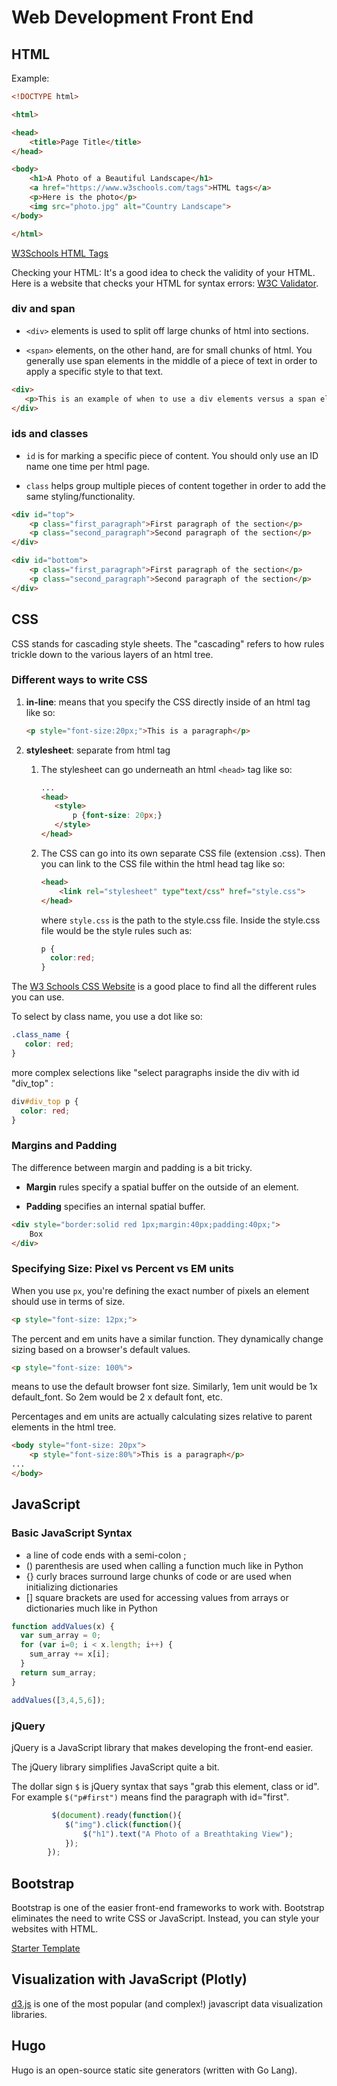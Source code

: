 # Web Development Front End

## HTML

Example:

```html
<!DOCTYPE html>

<html>

<head>
    <title>Page Title</title>
</head>

<body>
    <h1>A Photo of a Beautiful Landscape</h1>
    <a href="https://www.w3schools.com/tags">HTML tags</a>
    <p>Here is the photo</p>
    <img src="photo.jpg" alt="Country Landscape">
</body>

</html>
```

[W3Schools HTML Tags](https://www.w3schools.com/tags/default.asp)

Checking your HTML: It's a good idea to check the validity of your HTML. Here is a website that checks your HTML for syntax errors: [W3C Validator](https://validator.w3.org/#validate_by_input).

### div and span

- `<div>` elements is used to split off large chunks of html into sections. 

- `<span>` elements, on the other hand, are for small chunks of html. You generally use span elements in the middle of a piece of text in order to apply a specific style to that text. 

```html
<div>
   <p>This is an example of when to use a div elements versus a span element. A span element goes around <span>a small chunk of html</span></p>
</div>
```

### ids and classes

- `id` is for marking a specific piece of content. You should only use an ID name one time per html page.

- `class` helps group multiple pieces of content together in order to add the same styling/functionality.

```html
<div id="top">
    <p class="first_paragraph">First paragraph of the section</p>
    <p class="second_paragraph">Second paragraph of the section</p>
</div>

<div id="bottom">
    <p class="first_paragraph">First paragraph of the section</p>
    <p class="second_paragraph">Second paragraph of the section</p>
</div>
```

## CSS

CSS stands for cascading style sheets. The "cascading" refers to how rules trickle down to the various layers of an html tree.

### Different ways to write CSS

1. __in-line__: means that you specify the CSS directly inside of an html tag like so:

   ```html
   <p style="font-size:20px;">This is a paragraph</p>
   ```

2. __stylesheet__: separate from html tag

   1. The stylesheet can go underneath an html `<head>` tag like so:

      ```html
      ...
      <head>
         <style>
             p {font-size: 20px;}
         </style>
      </head>
      ```

   2. The CSS can go into its own separate CSS file (extension .css). Then you can link to the CSS file within the html head tag like so:

      ```html
      <head>
          <link rel="stylesheet" type"text/css" href="style.css">
      </head>
      ```

      where `style.css` is the path to the style.css file. Inside the style.css file would be the style rules such as:

      ```css
      p {
        color:red;
      }
      ```

The [W3 Schools CSS Website](https://www.w3schools.com/css/default.asp) is a good place to find all the different rules you can use.

To select by class name, you use a dot like so:

```css
.class_name {
   color: red;
}
```

more complex selections like "select paragraphs inside the div with id "div_top" :

```css
div#div_top p {
  color: red;
}
```

### Margins and Padding

The difference between margin and padding is a bit tricky. 

- **Margin** rules specify a spatial buffer on the outside of an element. 

- **Padding** specifies an internal spatial buffer.

```html
<div style="border:solid red 1px;margin:40px;padding:40px;">
    Box
</div>
```

### Specifying Size: Pixel vs Percent vs EM units

When you use `px`, you're defining the exact number of pixels an element should use in terms of size. 

```html
<p style="font-size: 12px;">
```

The percent and em units have a similar function. They dynamically change sizing based on a browser's default values.

```html
<p style="font-size: 100%"> 
```

means to use the default browser font size.  Similarly, 1em unit would be 1x default_font. So 2em would be 2 x default font, etc.

Percentages and em units are actually calculating sizes relative to parent elements in the html tree.

```html
<body style="font-size: 20px">
    <p style="font-size:80%">This is a paragraph</p>
...
</body>
```

## JavaScript

### Basic JavaScript Syntax

- a line of code ends with a semi-colon ;
- () parenthesis are used when calling a function much like in Python
- {} curly braces surround large chunks of code or are used when initializing dictionaries
- [] square brackets are used for accessing values from arrays or dictionaries much like in Python

```javascript
function addValues(x) {
  var sum_array = 0;
  for (var i=0; i < x.length; i++) {   
    sum_array += x[i];
  }
  return sum_array;
}

addValues([3,4,5,6]);
```

### jQuery

jQuery is a JavaScript library that makes developing the front-end easier. 

The jQuery library simplifies JavaScript quite a bit.

The dollar sign `$`  is jQuery syntax that says "grab this element, class or id". For example `$("p#first")` means find the paragraph with id="first". 

```javascript
         $(document).ready(function(){
            $("img").click(function(){
                $("h1").text("A Photo of a Breathtaking View");
            });
        });
```

## Bootstrap

Bootstrap is one of the easier front-end frameworks to work with. Bootstrap eliminates the need to write CSS or JavaScript. Instead, you can style your websites with HTML.

[Starter Template](https://getbootstrap.com/docs/4.0/getting-started/introduction/#starter-template)

## Visualization with JavaScript (Plotly) 

[d3.js](https://d3js.org/) is one of the most popular (and complex!) javascript data visualization libraries. 

## Hugo

Hugo is an open-source static site generators (written with Go Lang). 